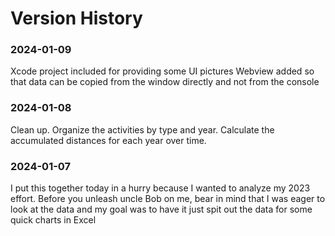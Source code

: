 # Version History

### 2024-01-09

Xcode project included for providing some UI pictures 
Webview added so that data can be copied from the window directly and not from the console

### 2024-01-08

Clean up.
Organize the activities by type and year.
Calculate the accumulated distances for each year over time.


### 2024-01-07

I put this together today in a hurry because I wanted to analyze my 2023 effort.
Before you unleash uncle Bob on me, bear in mind that I was eager to look at the
data and my goal was to have it just spit out the data for some quick charts in Excel

